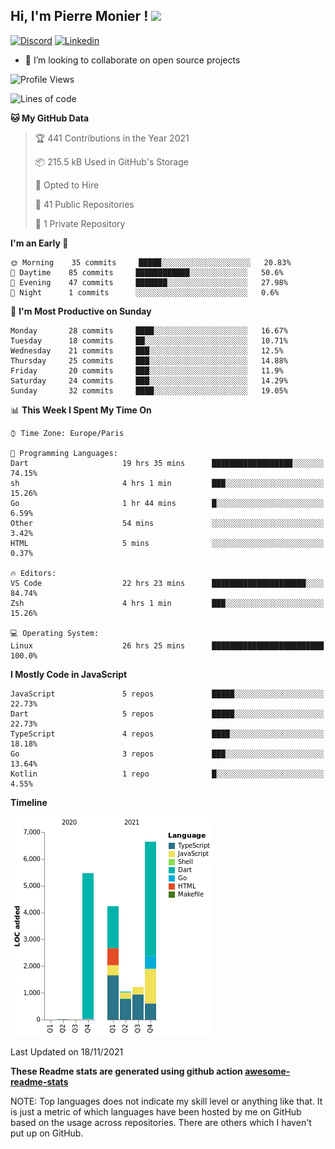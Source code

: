 <h2> Hi, I'm Pierre Monier ! <img src="https://media.giphy.com/media/mGcNjsfWAjY5AEZNw6/giphy.gif" width="50"></h2>

[![Discord](https://img.shields.io/badge/discord-5865f2?style=flat-square&logo=Discord&logoColor=white&link=https://discord.com/users/338345652939390978)](https://discord.com/users/338345652939390978)
[![Linkedin](https://img.shields.io/badge/linkedin-5ab0f7?style=flat-square&logo=Linkedin&logoColor=white&link=https://www.linkedin.com/in/pierre-monier-026aa3174/)](https://www.linkedin.com/in/pierre-monier-026aa3174/)

- 👯 I’m looking to collaborate on open source projects

<!--START_SECTION:waka-->
![Profile Views](http://img.shields.io/badge/Profile%20Views-4-blue)

![Lines of code](https://img.shields.io/badge/From%20Hello%20World%20I%27ve%20Written-18638%20lines%20of%20code-blue)

**🐱 My GitHub Data** 

> 🏆 441 Contributions in the Year 2021
 > 
> 📦 215.5 kB Used in GitHub's Storage 
 > 
> 💼 Opted to Hire
 > 
> 📜 41 Public Repositories 
 > 
> 🔑 1 Private Repository 
 > 
**I'm an Early 🐤** 

```text
🌞 Morning    35 commits     █████░░░░░░░░░░░░░░░░░░░░   20.83% 
🌆 Daytime    85 commits     ████████████░░░░░░░░░░░░░   50.6% 
🌃 Evening    47 commits     ███████░░░░░░░░░░░░░░░░░░   27.98% 
🌙 Night      1 commits      ░░░░░░░░░░░░░░░░░░░░░░░░░   0.6%

```
📅 **I'm Most Productive on Sunday** 

```text
Monday       28 commits     ████░░░░░░░░░░░░░░░░░░░░░   16.67% 
Tuesday      18 commits     ██░░░░░░░░░░░░░░░░░░░░░░░   10.71% 
Wednesday    21 commits     ███░░░░░░░░░░░░░░░░░░░░░░   12.5% 
Thursday     25 commits     ███░░░░░░░░░░░░░░░░░░░░░░   14.88% 
Friday       20 commits     ███░░░░░░░░░░░░░░░░░░░░░░   11.9% 
Saturday     24 commits     ███░░░░░░░░░░░░░░░░░░░░░░   14.29% 
Sunday       32 commits     ████░░░░░░░░░░░░░░░░░░░░░   19.05%

```


📊 **This Week I Spent My Time On** 

```text
⌚︎ Time Zone: Europe/Paris

💬 Programming Languages: 
Dart                     19 hrs 35 mins      ██████████████████░░░░░░░   74.15% 
sh                       4 hrs 1 min         ███░░░░░░░░░░░░░░░░░░░░░░   15.26% 
Go                       1 hr 44 mins        █░░░░░░░░░░░░░░░░░░░░░░░░   6.59% 
Other                    54 mins             ░░░░░░░░░░░░░░░░░░░░░░░░░   3.42% 
HTML                     5 mins              ░░░░░░░░░░░░░░░░░░░░░░░░░   0.37%

🔥 Editors: 
VS Code                  22 hrs 23 mins      █████████████████████░░░░   84.74% 
Zsh                      4 hrs 1 min         ███░░░░░░░░░░░░░░░░░░░░░░   15.26%

💻 Operating System: 
Linux                    26 hrs 25 mins      █████████████████████████   100.0%

```

**I Mostly Code in JavaScript** 

```text
JavaScript               5 repos             █████░░░░░░░░░░░░░░░░░░░░   22.73% 
Dart                     5 repos             █████░░░░░░░░░░░░░░░░░░░░   22.73% 
TypeScript               4 repos             ████░░░░░░░░░░░░░░░░░░░░░   18.18% 
Go                       3 repos             ███░░░░░░░░░░░░░░░░░░░░░░   13.64% 
Kotlin                   1 repo              █░░░░░░░░░░░░░░░░░░░░░░░░   4.55%

```


**Timeline**

![Chart not found](https://raw.githubusercontent.com/Pierre-Monier/Pierre-Monier/main/charts/bar_graph.png) 


 Last Updated on 18/11/2021
<!--END_SECTION:waka-->


**These Readme stats are generated using github action [awesome-readme-stats](https://github.com/anmol098/waka-readme-stats)**

NOTE: Top languages does not indicate my skill level or anything like that. It is just a metric of which languages have been hosted by me on GitHub based on the usage across repositories. There are others which I haven't put up on GitHub.
